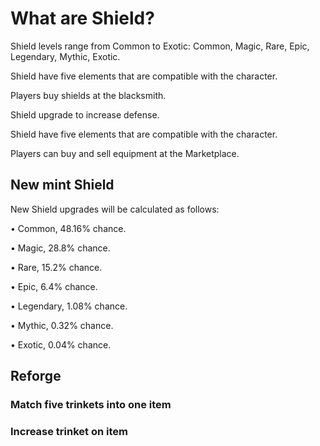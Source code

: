 # What are Shield?

Shield levels range from Common to Exotic: Common, Magic, Rare, Epic, Legendary, Mythic, Exotic.

Shield have five elements that are compatible with the character.

Players buy shields at the blacksmith.

Shield upgrade to increase defense.

Shield have five elements that are compatible with the character.

Players can buy and sell equipment at the Marketplace.

## New mint Shield

New Shield upgrades will be calculated as follows:

• Common, 48.16% chance. 

• Magic, 28.8% chance. 

• Rare, 15.2% chance. 

• Epic, 6.4% chance. 

• Legendary, 1.08% chance. 

• Mythic, 0.32% chance. 

• Exotic, 0.04% chance. 

## Reforge

### Match five trinkets into one item

### Increase trinket on item